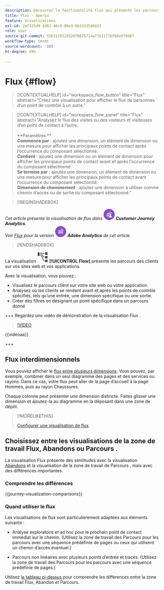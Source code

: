 ```yaml
---
description: Découvrez la fonctionnalité Flux qui présente les parcours des clients sur vos sites web et dans vos applications.
title: Flux - Aperçu
feature: Visualizations
exl-id: 2ef325d9-1d82-46c9-86e3-6b2332548823
role: User
source-git-commit: 55b312552d32070875714a77e1177bf0da5f9d87
workflow-type: tm+mt
source-wordcount: '385'
ht-degree: 49%

---
```


# Flux {#flow}

<!-- markdownlint-disable MD034 -->

>[!CONTEXTUALHELP]
>id="workspace_flow_button"
>title="Flux"
>abstract="Créez une visualisation pour afficher le flux de personnes d’un point de contrôle à un autre."

>[!CONTEXTUALHELP]
>id="workspace_flow_panel"
>title="Flux"
>abstract="Analysez le flux des visites ou des visiteurs et visiteuses d’un point de contact à l’autre.<br/><br/>**Paramètres **<br/>**Commence par** : ajoutez une dimension, un élément de dimension ou une mesure pour afficher les principaux points de contact après l’occurrence du composant sélectionné.<br/>**Contient** : ajoutez une dimension ou un élément de dimension pour afficher les principaux points de contact avant et après l’occurrence du composant sélectionné.<br/>**Se termine par** : ajoutez une dimension, un élément de dimension ou une mesure pour afficher les principaux points de contact avant l’occurrence du composant sélectionné.<br/>**Dimension de cheminement** : ajoutez une dimension à utiliser comme chemin d’accès ou de sortie du composant sélectionné."

<!-- markdownlint-enable MD034 -->


>[!BEGINSHADEBOX]

_Cet article présente la visualisation de flux dans_ ![CustomerJourneyAnalytics](/help/assets/icons/CustomerJourneyAnalytics.svg) _**Customer Journey Analytics**._<br/>_Voir [Flux](https://experienceleague.adobe.com/en/docs/analytics/analyze/analysis-workspace/visualizations/flow/flow) pour la version_ ![AdobeAnalytics](/help/assets/icons/AdobeAnalytics.svg) _**Adobe Analytics** de cet article._

>[!ENDSHADEBOX]


La visualisation ![GraphPathing](/help/assets/icons/GraphPathing.svg) **[!UICONTROL Flow]** présente les parcours des clients sur vos sites web et vos applications.

Avec la visualisation, vous pouvez :

* Visualisez le parcours client sur votre site web ou votre application.
* Analysez où les clients se rendent avant et après les points de contrôle spécifiés, tels qu’une entrée, une dimension spécifique ou une sortie.
* Créer des filtres en désignant un point spécifique dans un parcours donné

+++ Regardez une vidéo de démonstration de la visualisation Flux .

>[!VIDEO](https://video.tv.adobe.com/v/346063/?quality=12)

{{videoaa}}

+++

## Flux interdimensionnels

Vous pouvez afficher le [flux entre plusieurs dimensions](/help/analysis-workspace/visualizations/c-flow/multi-dimensional-flow.md). Vous pouvez, par exemple, combiner dans un seul diagramme des pages et des services ou rayons. Dans ce cas, votre flux peut aller de la page d’accueil à la page Hommes, puis au rayon Chaussures.

Chaque colonne peut présenter une dimension distincte. Faites glisser une dimension et ajoutez-la au diagramme en la déposant dans une zone de dépôt.

>[!MORELIKETHIS]
>
>[Configurer une visualisation de flux](/help/analysis-workspace/visualizations/c-flow/create-flow.md).
>

## Choisissez entre les visualisations de la zone de travail Flux, Abandons ou Parcours .

La visualisation Flux présente des similitudes avec la visualisation [Abandons](/help/analysis-workspace/visualizations/fallout/fallout-flow.md) et la visualisation de la zone de travail de Parcours [](/help/analysis-workspace/visualizations/journey-canvas/journey-canvas.md), mais avec des différences importantes.

### Comprendre les différences

<!-- Information in this snippet is shared between Journey canvas, Fallout, and Flow visualization docs -->

{{journey-visualization-comparisons}}

### Quand utiliser le flux

Les visualisations de flux sont particulièrement adaptées aux éléments suivants :

* Analyse exploratoire et ad hoc pour le prochain point de contact immédiat sur le chemin. (Utilisez la zone de travail des Parcours pour les parcours avec une séquence prédéfinie de pages ou ceux qui utilisent un chemin d’accès éventuel.)

* Parcours non linéaires avec plusieurs points d’entrée et tracés. (Utilisez la zone de travail des Parcours pour les parcours avec une séquence prédéfinie de pages.)

Utilisez [le tableau ci-dessus](#understand-the-differences) pour comprendre les différences entre la zone de travail Flux, Abandon et Parcours.
